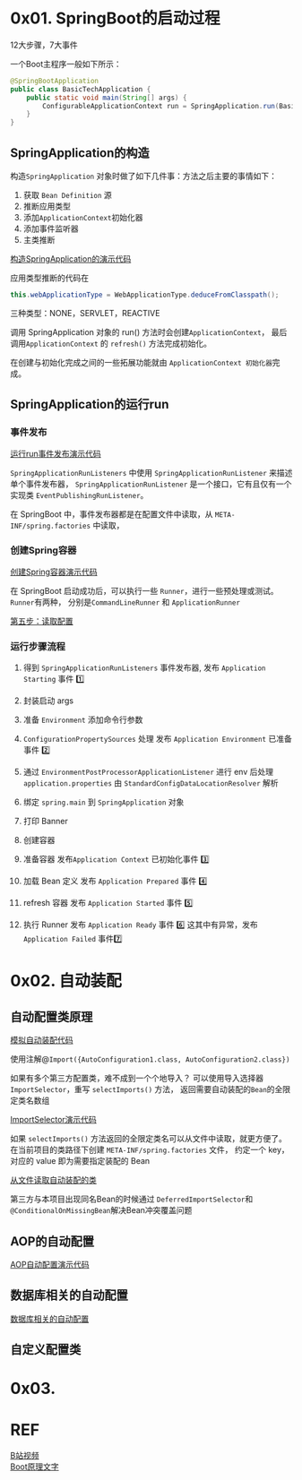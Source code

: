 # 0x01. SpringBoot的启动过程
12大步骤，7大事件

一个Boot主程序一般如下所示：
```java
@SpringBootApplication
public class BasicTechApplication {
    public static void main(String[] args) {
        ConfigurableApplicationContext run = SpringApplication.run(BasicTechApplication.class, args);
    }
}
```
## SpringApplication的构造
构造`SpringApplication` 对象时做了如下几件事：方法之后主要的事情如下：
1. 获取 `Bean Definition` 源
2. 推断应用类型
3. 添加`ApplicationContext`初始化器
4. 添加事件监听器
5. 主类推断

[构造SpringApplication的演示代码](../../../../../../basicTech/src/main/java/com/java/study/frameworkstudy/springboot/launch/TestSpringApplication.java)

应用类型推断的代码在
```java
this.webApplicationType = WebApplicationType.deduceFromClasspath();
```
三种类型：NONE，SERVLET，REACTIVE

调用 SpringApplication 对象的 run() 方法时会创建`ApplicationContext`，
最后调用`ApplicationContext` 的 `refresh()` 方法完成初始化。

在创建与初始化完成之间的一些拓展功能就由 `ApplicationContext 初始化器`完成。


## SpringApplication的运行run
### 事件发布
[运行run事件发布演示代码](../../../../../../basicTech/src/main/java/com/java/study/frameworkstudy/springboot/launch/TestBootRun.java)

`SpringApplicationRunListeners` 中使用 `SpringApplicationRunListener` 来描述单个事件发布器，
`SpringApplicationRunListener` 是一个接口，它有且仅有一个实现类 `EventPublishingRunListener`。

在 SpringBoot 中，事件发布器都是在配置文件中读取，从 `META-INF/spring.factories` 中读取，

### 创建Spring容器
[创建Spring容器演示代码](../../../../../../basicTech/src/main/java/com/java/study/frameworkstudy/springboot/launch/CreateSpringContainer.java)

在 SpringBoot 启动成功后，可以执行一些 `Runner`，进行一些预处理或测试。`Runner`有两种，
分别是`CommandLineRunner` 和 `ApplicationRunner`

[第五步：读取配置](../../../../../../basicTech/src/main/java/com/java/study/frameworkstudy/springboot/launch/EnvStep5Test.java)

### 运行步骤流程
1. 得到 `SpringApplicationRunListeners` 事件发布器, 
发布 `Application Starting` 事件 1️⃣

2. 封装启动 args

3. 准备 `Environment` 添加命令行参数

4. `ConfigurationPropertySources` 处理
发布 `Application Environment` 已准备事件 2️⃣

5. 通过 `EnvironmentPostProcessorApplicationListener` 进行 env 后处理
`application.properties` 由 `StandardConfigDataLocationResolver` 解析

6. 绑定 `spring.main` 到 `SpringApplication` 对象

7. 打印 Banner

8. 创建容器

9. 准备容器
发布`Application Context` 已初始化事件 3️⃣

10. 加载 Bean 定义
发布 `Application Prepared` 事件 4️⃣

11. refresh 容器
发布 `Application Started` 事件 5️⃣

12. 执行 Runner
发布 `Application Ready` 事件 6️⃣
这其中有异常，发布 `Application Failed` 事件7️⃣


    

# 0x02. 自动装配
## 自动配置类原理
[模拟自动装配代码](../../../../../../basicTech/src/main/java/com/java/study/frameworkstudy/springboot/autoconfig/AutoConfigTest.java)

使用注解@`Import({AutoConfiguration1.class, AutoConfiguration2.class})`

如果有多个第三方配置类，难不成到一个个地导入？
可以使用导入选择器`ImportSelector`，重写 `selectImports()` 方法，
返回需要自动装配的`Bean`的全限定类名数组

[ImportSelector演示代码](../../../../../../basicTech/src/main/java/com/java/study/frameworkstudy/springboot/autoconfig/AutoConfigTest2.java)

如果 `selectImports()` 方法返回的全限定类名可以从文件中读取，就更方便了。
在当前项目的类路径下创建 `META-INF/spring.factories` 文件，
约定一个 key，对应的 value 即为需要指定装配的 Bean

[从文件读取自动装配的类](../../../../../../basicTech/src/main/java/com/java/study/frameworkstudy/springboot/autoconfig/AutoConfigTest3.java)

第三方与本项目出现同名Bean的时候通过
`DeferredImportSelector`和`@ConditionalOnMissingBean`解决Bean冲突覆盖问题

## AOP的自动配置
[AOP自动配置演示代码](../../../../../../basicTech/src/main/java/com/java/study/frameworkstudy/springboot/autoconfig/TestAopConfig.java)

## 数据库相关的自动配置
[数据库相关的自动配置](../../../../../../basicTech/src/main/java/com/java/study/frameworkstudy/springboot/autoconfig/TestDatasourceConfig.java)

## 自定义配置类



# 0x03. 

# REF
[B站视频](https://www.bilibili.com/video/BV1P44y1N7QG?p=120&vd_source=550dc9095f2a0980780a8fe0a239112e) <br>
[Boot原理文字](https://mofan212.github.io/posts/Spring-Forty-Nine-Lectures-Spring-Boot/)